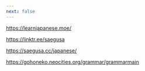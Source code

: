 ```yaml
---
next: false
---
```


https://learnjapanese.moe/


https://linktr.ee/saegusa

https://saegusa.cc/japanese/



https://gohoneko.neocities.org/grammar/grammarmain
